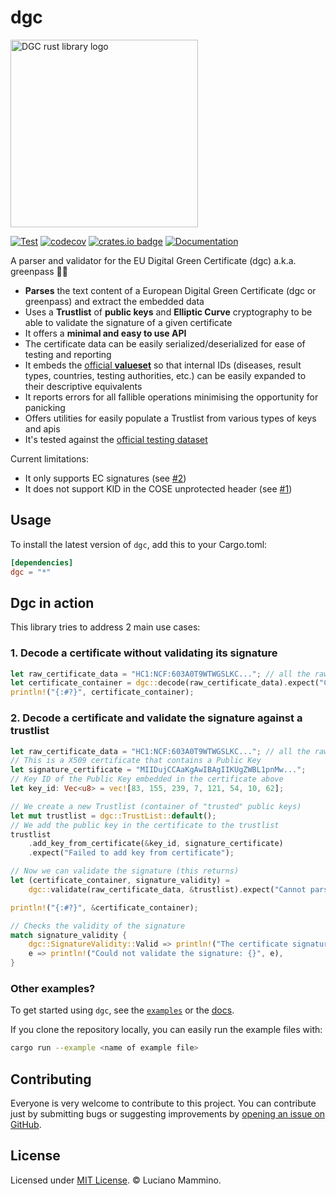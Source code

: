# dgc

<img src="https://github.com/lmammino/dgc/raw/main/dgc-rust-logo.svg" alt="DGC rust library logo" width="300">

[![Test](https://github.com/lmammino/dgc/actions/workflows/Test.yml/badge.svg)](https://github.com/lmammino/dgc/actions/workflows/Test.yml)
[![codecov](https://codecov.io/gh/lmammino/dgc/branch/main/graph/badge.svg?token=4CNbvgaDc1)](https://codecov.io/gh/lmammino/dgc)
[![crates.io badge](https://img.shields.io/crates/v/dgc.svg)](https://crates.io/crates/dgc)
[![Documentation](https://docs.rs/dgc/badge.svg)](https://docs.rs/dgc)

A parser and validator for the EU Digital Green Certificate (dgc) a.k.a. greenpass 📲✅

  - **Parses** the text content of a European Digital Green Certificate (dgc or greenpass) and extract the embedded data
  - Uses a **Trustlist** of **public keys** and **Elliptic Curve** cryptography to be able to validate the signature of a given certificate
  - It offers a **minimal and easy to use API**
  - The certificate data can be easily serialized/deserialized for ease of testing and reporting
  - It embeds the [official **valueset**](https://github.com/ehn-dcc-development/ehn-dcc-schema/) so that internal IDs (diseases, result types, countries, testing authorities, etc.) can be easily expanded to their descriptive equivalents
  - It reports errors for all fallible operations minimising the opportunity for panicking
  - Offers utilities for easily populate a Trustlist from various types of keys and apis
  - It's tested against the [official testing dataset](https://github.com/eu-digital-green-certificates/dgc-testdata)


Current limitations:

  - It only supports EC signatures (see [#2](https://github.com/lmammino/dgc/issues/2))
  - It does not support KID in the COSE unprotected header (see [#1](https://github.com/lmammino/dgc/issues/1))


## Usage

To install the latest version of `dgc`, add this to your Cargo.toml:

```toml
[dependencies]
dgc = "*"
```


## Dgc in action

This library tries to address 2 main use cases:

### 1. Decode a certificate without validating its signature

```rust
let raw_certificate_data = "HC1:NCF:603A0T9WTWGSLKC..."; // all the raw certificate data (extracted from a QR code)
let certificate_container = dgc::decode(raw_certificate_data).expect("Cannot parse certificate data");
println!("{:#?}", certificate_container);
```


### 2. Decode a certificate and validate the signature against a trustlist

```rust
let raw_certificate_data = "HC1:NCF:603A0T9WTWGSLKC..."; // all the raw certificate data (extracted from a QR code)
// This is a X509 certificate that contains a Public Key
let signature_certificate = "MIIDujCCAaKgAwIBAgIIKUgZWBL1pnMw...";
// Key ID of the Public Key embedded in the certificate above
let key_id: Vec<u8> = vec![83, 155, 239, 7, 121, 54, 10, 62];

// We create a new Trustlist (container of "trusted" public keys)
let mut trustlist = dgc::TrustList::default();
// We add the public key in the certificate to the trustlist
trustlist
    .add_key_from_certificate(&key_id, signature_certificate)
    .expect("Failed to add key from certificate");

// Now we can validate the signature (this returns)
let (certificate_container, signature_validity) =
    dgc::validate(raw_certificate_data, &trustlist).expect("Cannot parse certificate data");

println!("{:#?}", &certificate_container);

// Checks the validity of the signature
match signature_validity {
    dgc::SignatureValidity::Valid => println!("The certificate signature is Valid!"),
    e => println!("Could not validate the signature: {}", e),
}
```


### Other examples?

To get started using `dgc`, see the [`examples`](https://github.com/lmammino/dgc/tree/main/examples) or the [docs](https://docs.rs/dgc).

If you clone the repository locally, you can easily run the example files with:

```bash
cargo run --example <name of example file>
```


## Contributing

Everyone is very welcome to contribute to this project.
You can contribute just by submitting bugs or suggesting improvements by
[opening an issue on GitHub](https://github.com/lmammino/dgc/issues).


## License

Licensed under [MIT License](LICENSE). © Luciano Mammino.
